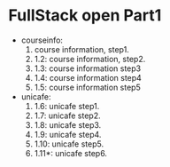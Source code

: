 # FullStack open Part1

- courseinfo:
  1. course information, step1.  
  2. 1.2: course information, step2.  
  3. 1.3: course information step3
  4. 1.4: course information step4
  5. 1.5: course information step5
- unicafe:
  1. 1.6: unicafe step1.
  2. 1.7: unicafe step2.
  3. 1.8: unicafe step3.
  4. 1.9: unicafe step4.
  5. 1.10: unicafe step5.
  6. 1.11*: unicafe step6.